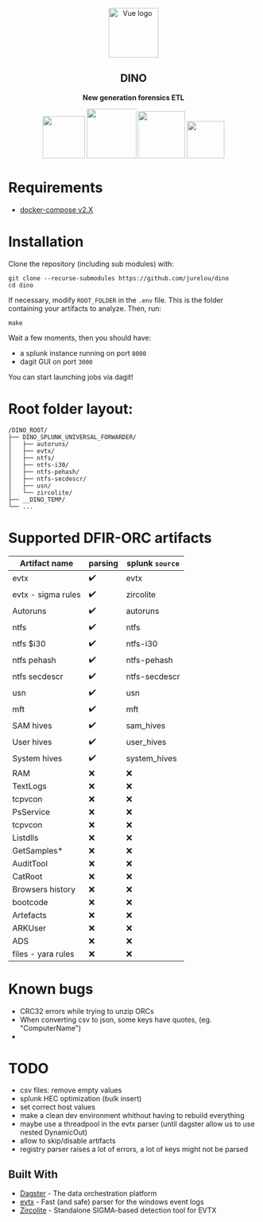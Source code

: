 <p align="center"><img width="100" src="https://user-images.githubusercontent.com/30180021/165300879-192aee12-2cba-4125-9137-af6450daa2d0.png" alt="Vue logo"></p>
<h2 align="center">DINO</h2>

<div align="center">
 <p>
  <strong>
   New generation forensics ETL
  </strong>
 </p>
 <p>
  <img width="85" src="https://img.shields.io/badge/%20imports-isort-%231674b1?style=flat&labelColor=ef8336">
  <img width="100" src="https://img.shields.io/badge/code%20style-black-000000.svg">
  <img width="95" src="https://img.shields.io/badge/security-bandit-yellow.svg">
  <img width="75" src="https://img.shields.io/badge/python-3.8-blue">
 </p>
</div>

# Requirements

- [docker-compose v2.X](https://github.com/docker/compose/releases/tag/v2.4.1)

# Installation

Clone the repository (including sub modules) with:
```
git clone --recurse-submodules https://github.com/jurelou/dino
cd dino
```

If necessary, modify `ROOT_FOLDER` in the `.env` file. This is the folder containing your artifacts to analyze.
Then, run:
```
make
```

Wait a few moments, then you should have:
- a splunk instance running on port `8000`
- dagit GUI on port `3000`

You can start launching jobs via dagit!

# Root folder layout:

```
/DINO_ROOT/
├── DINO_SPLUNK_UNIVERSAL_FORWARDER/
│   ├── autoruns/
│   ├── evtx/
│   ├── ntfs/
│   ├── ntfs-i30/
│   ├── ntfs-pehash/
│   ├── ntfs-secdescr/
│   ├── usn/
│   └── zircolite/
├── __DINO_TEMP/
└── ...

```
# Supported DFIR-ORC artifacts

|Artifact name | parsing | splunk `source` |
|--|--|--|
|evtx | :heavy_check_mark: | evtx |
|evtx - sigma rules | :heavy_check_mark: | zircolite |
|Autoruns | :heavy_check_mark: | autoruns |
|ntfs | :heavy_check_mark: | ntfs |
|ntfs $i30 | :heavy_check_mark: | ntfs-i30 |
|ntfs pehash | :heavy_check_mark: | ntfs-pehash |
|ntfs secdescr | :heavy_check_mark: | ntfs-secdescr|
|usn | :heavy_check_mark: | usn |
|mft | :heavy_check_mark: | mft |
|SAM hives | :heavy_check_mark: | sam_hives |
|User hives | :heavy_check_mark: | user_hives |
|System hives | :heavy_check_mark: | system_hives |
|RAM | :x: | :x:|
|TextLogs | :x: | :x:|
|tcpvcon | :x: | :x:|
|PsService | :x: | :x:|
|tcpvcon | :x: | :x:|
|Listdlls | :x: | :x:|
|GetSamples* | :x: | :x:|
|AuditTool | :x: | :x:|
|CatRoot | :x: | :x:|
|Browsers history | :x: | :x:|
|bootcode | :x: | :x:|
|Artefacts | :x: | :x:|
|ARKUser | :x: | :x:|
|ADS | :x: | :x:|
|files - yara rules | :x: | :x:|

# Known bugs

- CRC32 errors while trying to unzip ORCs
- When converting csv to json, some keys have quotes, (eg. "ComputerName")
- 
# TODO

- csv files: remove empty values
- splunk HEC optimization (bulk insert)
- set correct host values
- make a clean dev environment whithout having to rebuild everything
- maybe use a threadpool in the evtx parser (until dagster allow us to use nested DynamicOut)
- allow to skip/disable artifacts
- registry parser raises a lot of errors, a lot of keys might not be parsed


## Built With

* [Dagster](https://dagster.io/) - The data orchestration platform
* [evtx](https://github.com/omerbenamram/evtx) - Fast (and safe) parser for the windows event logs
* [Zircolite](https://github.com/wagga40/Zircolite) - Standalone SIGMA-based detection tool for EVTX
